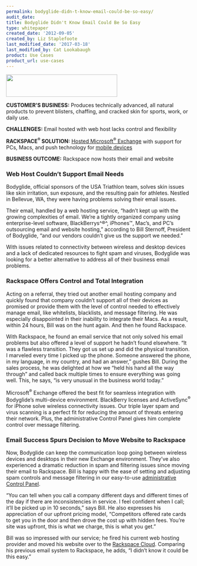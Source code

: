 ```yaml
---
permalink: bodyglide-didn-t-know-email-could-be-so-easy/
audit_date:
title: Bodyglide Didn't Know Email Could Be So Easy
type: whitepaper
created_date: '2012-09-05'
created_by: Liz Staplefoote
last_modified_date: '2017-03-18'
last_modified_by: Cat Lookabaugh
product: Use Cases
product_url: use-cases
---
```


<a href="http://www.bodyglide.com/">
   <img src="{% asset_path use-cases/bodyglide-didn-t-know-email-could-be-so-easy/bodyglide.jpg %}" width="302" height="61" />
</a>

**CUSTOMER'S BUSINESS:** Produces technically advanced, all natural
products to prevent blisters, chaffing, and cracked skin for sports,
work, or daily use.

**CHALLENGES:** Email hosted with web host lacks control and flexibility

**RACKSPACE<sup>&reg;</sup> SOLUTION:** [Hosted Microsoft<sup>&reg;</sup>
Exchange](http://www.rackspace.com/apps/email_hosting/exchange_hosting/ "Hosted Exchange")
with support for PCs, Macs, and push technology for [mobile
devices](http://www.rackspace.com/apps/email_hosting/exchange_hosting/on_your_mobile/)

**BUSINESS OUTCOME:** Rackspace now hosts their email and website

### Web Host Couldn’t Support Email Needs

Bodyglide, official sponsors of the USA Triathlon team, solves skin
issues like skin irritation, sun exposure, and the resulting pain for
athletes. Nestled in Bellevue, WA, they were having problems solving
their email issues.

Their email, handled by a web hosting service, “hadn’t kept up with the
growing complexities of email. We’re a tightly organized company using
enterprise-level software, BlackBerrys^®^, iPhones™, Mac’s, and PC’s
outsourcing email and website hosting,” according to Bill Sternoff,
President of Bodyglide, “and our vendors couldn’t give us the support we
needed.”

With issues related to connectivity between wireless and desktop devices
and a lack of dedicated resources to fight spam and viruses, Bodyglide
was looking for a better alternative to address all of their business
email problems.

### Rackspace Offers Control and Total Integration

Acting on a referral, they tried out another email hosting company and
quickly found that company couldn’t support all of their devices as
promised or provide them with the level of control needed to effectively
manage email, like whitelists, blacklists, and message filtering. He was
especially disappointed in their inability to integrate their Macs. As a
result, within 24 hours, Bill was on the hunt again. And then he found
Rackspace.

With Rackspace, he found an email service that not only solved his email
problems but also offered a level of support he hadn’t found elsewhere.
“It was a flawless transition. They got us set up and did the physical
transition. I marveled every time I picked up the phone. Someone
answered the phone, in my language, in my country, and had an answer,”
gushes Bill. During the sales process, he was delighted at how we “held
his hand all the way through” and called back multiple times to ensure
everything was going well. This, he says, “is very unusual in the
business world today.”

Microsoft<sup>&reg;</sup> Exchange offered the best fit for seamless integration
with Bodyglide’s multi-device environment. BlackBerry licenses and
ActiveSync<sup>&reg;</sup> for iPhone solve wireless connectivity issues. Our
triple layer spam and virus scanning is a perfect fit for reducing the amount
of threats entering their network. Plus, the administrative Control
Panel gives him complete control over message filtering.

### Email Success Spurs Decision to Move Website to Rackspace

Now, Bodyglide can keep the communication loop going between wireless
devices and desktops in their new Exchange environment. They’ve also
experienced a dramatic reduction in spam and filtering issues since
moving their email to Rackspace. Bill is happy with the ease of setting
and adjusting spam controls and message filtering in our easy-to-use
[administrative Control Panel](http://www.rackspace.com/apps/control_panel/).

“You can tell when you call a company different days and different times
of the day if there are inconsistencies in service. I feel confident
when I call; it’ll be picked up in 10 seconds,” says Bill. He also
expresses his appreciation of our upfront pricing model, “Competitors
offered rate cards to get you in the door and then drove the cost up
with hidden fees. You’re site was upfront, this is what we charge, this
is what you get.”

Bill was so impressed with our service; he fired his current web hosting
provider and moved his website over to the [Rackspace
Cloud](http://www.rackspace.com/cloud/ "Cloud Hosting "). Comparing his
previous email system to Rackspace, he adds, “I didn’t know it could be
this easy.”
